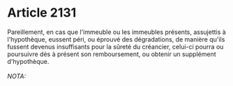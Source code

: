 # Article 2131

Pareillement, en cas que l'immeuble ou les immeubles présents, assujettis à l'hypothèque, eussent péri, ou éprouvé des dégradations, de manière qu'ils fussent devenus insuffisants pour la sûreté du créancier, celui-ci pourra ou poursuivre dès à présent son remboursement, ou obtenir un supplément d'hypothèque.<br/><br/><i>NOTA:</i>